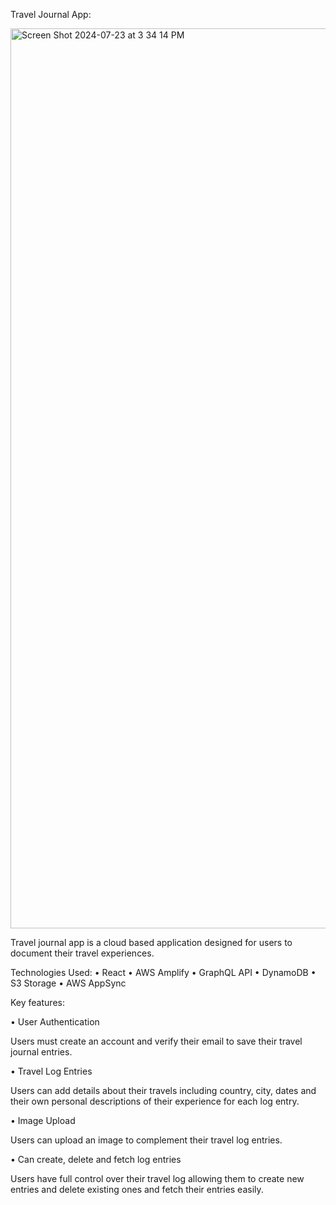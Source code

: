 Travel Journal App:

<img width="1440" alt="Screen Shot 2024-07-23 at 3 34 14 PM" src="https://github.com/user-attachments/assets/2c0f2ab6-653d-4da1-a099-c589d62e41a2">

Travel journal app is a cloud based application designed for users to document their travel experiences. 

Technologies Used: 
• React
• AWS Amplify 
• GraphQL API
• DynamoDB 
• S3 Storage
• AWS AppSync

Key features:

• User Authentication

Users must create an account and verify their email to save their travel journal entries.

• Travel Log Entries 

Users can add details about their travels including country, city, dates and their own personal descriptions of their experience for each log entry.


• Image Upload 

Users can upload an image to complement their travel log entries.

• Can create, delete and fetch log entries 

Users have full control over their travel log allowing them to create new entries and delete existing ones and fetch their entries easily.





